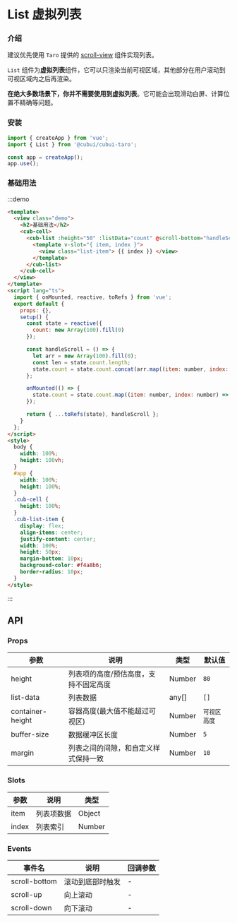 # List 虚拟列表

### 介绍

建议优先使用 `Taro` 提供的 [scroll-view](https://taro-docs.kakusoft.com/docs/components/viewContainer/scroll-view) 组件实现列表。

`List` 组件为**虚拟列表**组件，它可以只渲染当前可视区域，其他部分在用户滚动到可视区域内之后再渲染。

**在绝大多数场景下，你并不需要使用到虚拟列表**。它可能会出现滑动白屏、计算位置不精确等问题。

### 安装

```javascript
import { createApp } from 'vue';
import { List } from '@cubui/cubui-taro';

const app = createApp();
app.use();
```

### 基础用法

:::demo

```html
<template>
  <view class="demo">
    <h2>基础用法</h2>
    <cub-cell>
      <cub-list :height="50" :listData="count" @scroll-bottom="handleScroll">
        <template v-slot="{ item, index }">
          <view class="list-item"> {{ index }} </view>
        </template>
      </cub-list>
    </cub-cell>
  </view>
</template>
<script lang="ts">
  import { onMounted, reactive, toRefs } from 'vue';
  export default {
    props: {},
    setup() {
      const state = reactive({
        count: new Array(100).fill(0)
      });

      const handleScroll = () => {
        let arr = new Array(100).fill(0);
        const len = state.count.length;
        state.count = state.count.concat(arr.map((item: number, index: number) => len + index + 1));
      };

      onMounted(() => {
        state.count = state.count.map((item: number, index: number) => index + 1);
      });

      return { ...toRefs(state), handleScroll };
    }
  };
</script>
<style>
  body {
    width: 100%;
    height: 100vh;
  }
  #app {
    width: 100%;
    height: 100%;
  }
  .cub-cell {
    height: 100%;
  }
  .cub-list-item {
    display: flex;
    align-items: center;
    justify-content: center;
    width: 100%;
    height: 50px;
    margin-bottom: 10px;
    background-color: #f4a8b6;
    border-radius: 10px;
  }
</style>
```

:::

## API

### Props

| 参数             | 说明                                  | 类型   | 默认值       |
| ---------------- | ------------------------------------- | ------ | ------------ |
| height           | 列表项的高度/预估高度，支持不固定高度 | Number | `80`         |
| list-data        | 列表数据                              | any[]  | `[]`         |
| container-height | 容器高度(最大值不能超过可视区)        | Number | `可视区高度` |
| buffer-size      | 数据缓冲区长度                        | Number | `5`          |
| margin           | 列表之间的间隙，和自定义样式保持一致  | Number | `10`         |

### Slots

| 参数  | 说明       | 类型   |
| ----- | ---------- | ------ |
| item  | 列表项数据 | Object |
| index | 列表索引   | Number |

### Events

| 事件名        | 说明             | 回调参数 |
| ------------- | ---------------- | -------- |
| scroll-bottom | 滚动到底部时触发 | -        |
| scroll-up     | 向上滚动         | -        |
| scroll-down   | 向下滚动         | -        |
